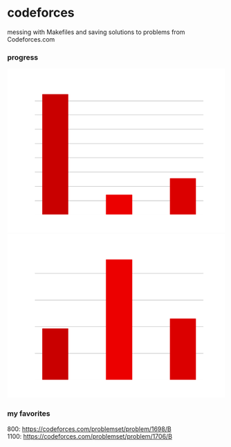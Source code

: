 # codeforces

messing with Makefiles and saving solutions to problems from Codeforces.com

### progress

![solving times](minutes.png)
![cpm chart](cpm.png)

### my favorites

800: <https://codeforces.com/problemset/problem/1698/B>  
1100: <https://codeforces.com/problemset/problem/1706/B>  
